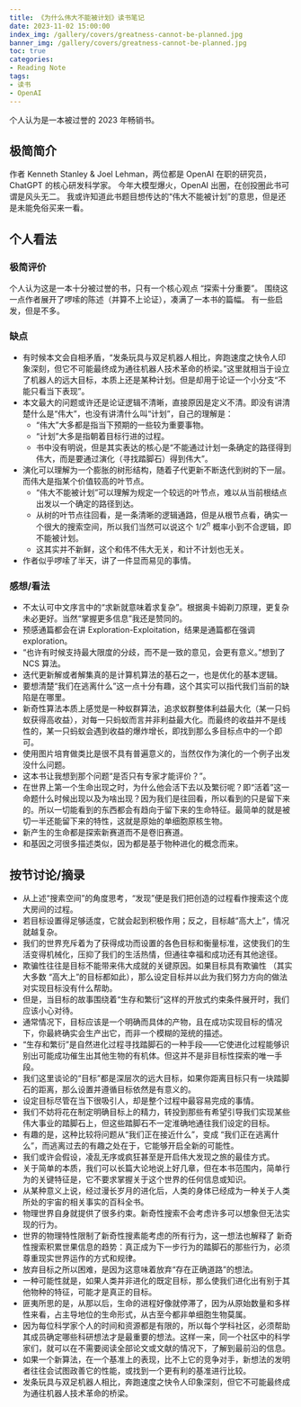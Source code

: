 ```yaml
---
title: 《为什么伟大不能被计划》读书笔记
date: 2023-11-02 15:00:00
index_img: /gallery/covers/greatness-cannot-be-planned.jpg
banner_img: /gallery/covers/greatness-cannot-be-planned.jpg
toc: true
categories:
- Reading Note
tags: 
- 读书
- OpenAI
---
```


个人认为是一本被过誉的 2023 年畅销书。

<!-- more -->

## 极简简介

作者 Kenneth Stanley & Joel Lehman，两位都是 OpenAI 在职的研究员，ChatGPT 的核心研发科学家。
今年大模型爆火，OpenAI 出圈，在创投圈此书可谓是风头无二。
我或许知道此书题目想传达的“伟大不能被计划”的意思，但是还是未能免俗买来一看。

## 个人看法

### 极简评价

个人认为这是一本十分被过誉的书，只有一个核心观点 “探索十分重要”。
围绕这一点作者展开了啰嗦的陈述（并算不上论证），凑满了一本书的篇幅。
有一些启发，但是不多。

### 缺点

- 有时候本文会自相矛盾，“发条玩具与双足机器人相比，奔跑速度之快令人印象深刻，但它不可能最终成为通往机器人技术革命的桥梁。”这里就相当于设立了机器人的远大目标，本质上还是某种计划。但是却用于论证一个小分支“不能只看当下表现”。
- 本文最大的问题或许还是论证逻辑不清晰，直接原因是定义不清。即没有讲清楚什么是“伟大”，也没有讲清什么叫“计划”，自己的理解是：
  - “伟大”大多都是指当下预期的一些较为重要事物。
  - “计划”大多是指朝着目标行进的过程。
  - 书中没有明说，但是其实表达的核心是“不能通过计划一条确定的路径得到伟大，而是要通过演化（寻找踏脚石）得到伟大”。
- 演化可以理解为一个膨胀的树形结构，随着子代更新不断迭代到树的下一层。而伟大是指某个价值较高的叶节点。
  - “伟大不能被计划”可以理解为规定一个较远的叶节点，难以从当前根结点出发以一个确定的路径到达。
  - 从树的叶节点往回看，是一条清晰的逻辑通路，但是从根节点看，确实一个很大的搜索空间，所以我们当然可以说这个 $1/2^n$ 概率小到不合逻辑，即不能被计划。
  - 这其实并不新鲜，这个和伟不伟大无关，和计不计划也无关。
- 作者似乎啰嗦了半天，讲了一件显而易见的事情。

### 感想/看法

- 不太认可中文序言中的“求新就意味着求复杂”。根据奥卡姆剃刀原理，更复杂未必更好。当然“掌握更多信息”我还是赞同的。
- 预感通篇都会在讲 Exploration-Exploitation，结果是通篇都在强调 exploration。
- “也许有时候支持最大限度的分歧，而不是一致的意见，会更有意义。”想到了 NCS 算法。
- 迭代更新解或者解集真的是计算机算法的基石之一，也是优化的基本逻辑。
- 要想清楚“我们在逃离什么”这一点十分有趣，这个其实可以指代我们当前的缺陷是在哪里。
- 新奇性算法本质上感觉是一种蚁群算法，追求蚁群整体利益最大化（某一只蚂蚁获得高收益），对每一只蚂蚁而言并非利益最大化。而最终的收益并不是线性的，某一只蚂蚁会遇到收益的爆炸增长，即找到那么多目标点中的一个即可。
- 使用图片培育做类比是很不具有普遍意义的，当然仅作为演化的一个例子出发没什么问题。
- 这本书让我想到那个问题“是否只有专家才能评价？”。
- 在世界上第一个生命出现之时，为什么他会活下去以及繁衍呢？即“活着”这一命题什么时候出现以及为啥出现？因为我们是往回看，所以看到的只是留下来的。所以一切能看到的东西都会有趋向于留下来的生命特征。最简单的就是被切一半还能留下来的特性，这就是原始的单细胞原核生物。
- 新产生的生命都是探索新赛道而不是卷旧赛道。
- 和基因之河很多描述类似，因为都是基于物种进化的概念而来。

## 按节讨论/摘录

- 从上述“搜素空间”的角度思考，“发现”便是我们把创造的过程看作搜索这个庞大房间的过程。
- 若目标设置得足够适度，它就会起到积极作用；反之，目标越“高大上”，情况就越复杂。
- 我们的世界充斥着为了获得成功而设置的各色目标和衡量标准，这使我们的生活变得机械化，压抑了我们的生活热情，但通往幸福和成功还有其他途径。
- 欺骗性往往是目标不能带来伟大成就的关键原因。如果目标具有欺骗性 （其实大多数 “高大上”的目标都如此），那么设定目标并以此为我们努力方向的做法对实现目标没有什么帮助。
- 但是，当目标的故事围绕着“生存和繁衍”这样的开放式约束条件展开时，我们应该小心对待。
- 通常情况下，目标应该是一个明确而具体的产物，且在成功实现目标的情况下，你最終确实会生产出它，而非一个模糊的笼统的描述。
- “生存和繁衍”是自然进化过程寻找踏脚石的一种手段——它使进化过程能够识别出可能成功催生出其他生物的有机体。但这并不是非目标性探索的唯一手段。
- 我们这里谈论的“目标”都是深层次的远大目标，如果你距离目标只有一块踏脚石的距离，那么设置并遵循目标依然是有意义的。
- 设定目标尽管在当下很吸引人，却是整个过程中最容易完成的事情。
- 我们不妨将花在制定明确目标上的精力，转投到那些有希望引导我们实现某些伟大事业的踏脚石上，但这些踏脚石不一定淮确地通往我们设定的目标。
- 有趣的是，这种比较将问题从“我们正在接近什么”，变成 “我们正在逃离什么”，而逃离过去的有趣之处在于，它能够开启全新的可能性。
- 我们或许会假设，凌乱无序或疯狂甚至是开启伟大发现之旅的最佳方式。
- 关于简单的本质，我们可以长篇大论地说上好几章，但在本书范围内，简单行为的关键特征是，它不要求掌握关于这个世界的任何信息或知识。
- 从某种意义上说，经过漫长岁月的进化后，人类的身体已经成为一种关于人类所处的宇宙的相关事实的百科全书。
- 物理世界自身就提供了很多约束。新奇性搜索不会考虑许多可以想象但无法实现的行为。
- 世界的物理特性限制了新奇性搜素能考虑的所有行为，这一想法也解释了 新奇性搜索积累世果信息的趋势：真正成为下一步行为的踏脚石的那些行为，必须尊重现实世界运作的方式和规律。
- 放弃目标之所以困难，是因为这意味着放弃“存在正确道路”的想法。
- 一种可能性就是，如果人类并非进化的既定目标，那么使我们进化出有别于其他物种的特征，可能才是真正的目标。
- 匪夷所思的是，从那以后，生命的进程好像就停滞了，因为从原始数量和多样性来看，占主导地位的生命形式，从古至今都非单细胞生物莫属。
- 因为每位科学家个人的时间和资源都是有限的，所以每个学科社区，必须帮助其成员确定哪些科研想法才是最重要的想法。这样一来，同一个社区中的科学家们，就可以在不需要阅读全部论文或文献的情况下，了解到最前沿的信息。
- 如果一个新算法，在一个基准上的表现，比不上它的竞争对手，新想法的发明者往往会试图政善它的性能，或找到一个更有利的基准进行比较。
- 发条玩具与双足机器人相比，奔跑速度之快令人印象深刻，但它不可能最终成为通往机器人技术革命的桥梁。